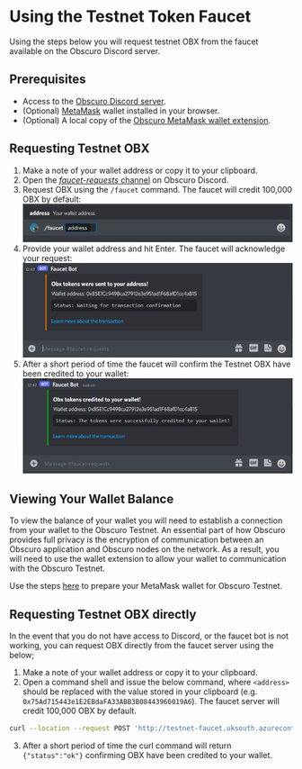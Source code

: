 ---
---
# Using the Testnet Token Faucet
Using the steps below you will request testnet OBX from the faucet available on the Obscuro Discord server.

## Prerequisites
* Access to the [Obscuro Discord server](https://discord.gg/yQfmKeNzNd).
* (Optional) [MetaMask](https://metamask.io/) wallet installed in your browser.
* (Optional) A local copy of the [Obscuro MetaMask wallet extension](https://docs.obscu.ro/wallet-extension/wallet-extension/).

## Requesting Testnet OBX
1. Make a note of your wallet address or copy it to your clipboard.
2. Open the [_faucet-requests_ channel](https://discord.gg/5qyj3qraaH) on Obscuro Discord.
3. Request OBX using the `/faucet` command. The faucet will credit 100,000 OBX by default:
   ![faucet command](../../assets/images/faucet-cmd.png)
4. Provide your wallet address and hit Enter. The faucet will acknowledge your request:
   ![faucet ack](../../assets/images/faucet-ack.png)
5. After a short period of time the faucet will confirm the Testnet OBX have been credited to your wallet:
   ![faucet complete](../../assets/images/faucet-done.png)

## Viewing Your Wallet Balance
To view the balance of your wallet you will need to establish a connection from your wallet to the Obscuro Testnet. An essential part of how Obscuro provides full privacy is the encryption of communication between an Obscuro application and Obscuro nodes on the network. As a result, you will need to use the wallet extension to allow your wallet to communication with the Obscuro Testnet.

Use the steps [here](https://docs.obscu.ro/testnet/deploying-a-smart-contract/#prepare-your-metamask-wallet-for-obscuro-testnet) to prepare your MetaMask wallet for Obscuro Testnet.

## Requesting Testnet OBX directly
In the event that you do not have access to Discord, or the faucet bot is not working, you can request OBX directly from 
the faucet server using the below; 

1. Make a note of your wallet address or copy it to your clipboard.
2. Open a command shell and issue the below command, where `<address>` should be replaced with the value stored in your clipboard (e.g. `0x75Ad715443e1E2EBdaFA33ABB3B08443966019A6`). The faucet server will credit 100,000 OBX by default.
```bash
curl --location --request POST 'http://testnet-faucet.uksouth.azurecontainer.io/fund/obx' --header 'Content-Type: application/json' --data-raw '{ "address":"<your address>" }'
```
3. After a short period of time the curl command will return `{"status":"ok"}` confirming OBX have been credited to your wallet.
